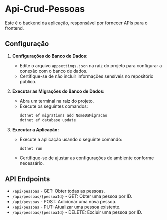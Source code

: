 # Api-Crud-Pessoas

Este é o backend da aplicação, responsável por fornecer APIs para o frontend.

## Configuração

1. **Configurações do Banco de Dados:**
   - Edite o arquivo `appsettings.json` na raiz do projeto para configurar a conexão com o banco de dados.
   - Certifique-se de não incluir informações sensíveis no repositório público.

2. **Executar as Migrações do Banco de Dados:**
   - Abra um terminal na raiz do projeto.
   - Execute os seguintes comandos:
     ```bash
     dotnet ef migrations add NomeDaMigracao
     dotnet ef database update
     ```

3. **Executar a Aplicação:**
   - Execute a aplicação usando o seguinte comando:
     ```bash
     dotnet run
     ```
   - Certifique-se de ajustar as configurações de ambiente conforme necessário.

## API Endpoints

- `/api/pessoas` - GET: Obter todas as pessoas.
- `/api/pessoas/{pessoaId}` - GET: Obter uma pessoa por ID.
- `/api/pessoas` - POST: Adicionar uma nova pessoa.
- `/api/pessoas` - PUT: Atualizar uma pessoa existente.
- `/api/pessoas/{pessoaId}` - DELETE: Excluir uma pessoa por ID.
